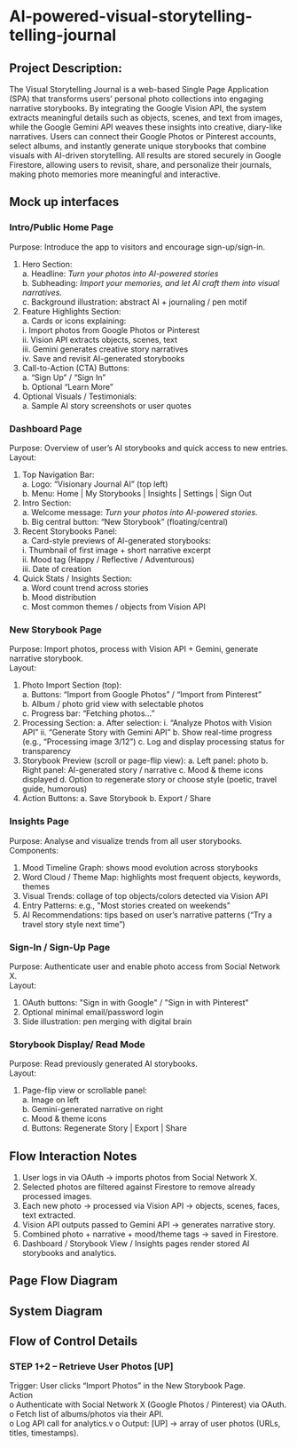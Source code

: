 # AI-powered-visual-storytelling-telling-journal
## Project Description:
The Visual Storytelling Journal is a web-based Single Page Application (SPA) that transforms users’
personal photo collections into engaging narrative storybooks. By integrating the Google Vision API,
the system extracts meaningful details such as objects, scenes, and text from images, while the Google
Gemini API weaves these insights into creative, diary-like narratives. Users can connect their Google
Photos or Pinterest accounts, select albums, and instantly generate unique storybooks that combine
visuals with AI-driven storytelling. All results are stored securely in Google Firestore, allowing users to
revisit, share, and personalize their journals, making photo memories more meaningful and
interactive.
## Mock up interfaces
### Intro/Public Home Page
Purpose: Introduce the app to visitors and encourage sign-up/sign-in.
1. Hero Section: <br/>
   a. Headline: *Turn your photos into AI-powered stories*<br/>
   b. Subheading: *Import your memories, and let AI craft them into visual narratives.*<br/>
   c. Background illustration: abstract AI + journaling / pen motif<br/>
2. Feature Highlights Section:<br/>
   a. Cards or icons explaining:<br/>
     i. Import photos from Google Photos or Pinterest<br/>
     ii. Vision API extracts objects, scenes, text<br/>
     iii. Gemini generates creative story narratives<br/>
     iv. Save and revisit AI-generated storybooks<br/>
3. Call-to-Action (CTA) Buttons:<br/>
   a. “Sign Up” / “Sign In”<br/>
   b. Optional “Learn More”<br/>
4. Optional Visuals / Testimonials:<br/>
   a. Sample AI story screenshots or user quotes<br/>
### Dashboard Page
Purpose: Overview of user’s AI storybooks and quick access to new entries.
Layout:
1. Top Navigation Bar:<br/>
  a. Logo: “Visionary Journal AI” (top left)<br/>
  b. Menu: Home | My Storybooks | Insights | Settings | Sign Out<br/>
2. Intro Section:<br/>
  a. Welcome message: *Turn your photos into AI-powered stories.*<br/>
  b. Big central button: “New Storybook” (floating/central)<br/>
3. Recent Storybooks Panel:<br/>
  a. Card-style previews of AI-generated storybooks:<br/>
    i. Thumbnail of first image + short narrative excerpt<br/>
    ii. Mood tag (Happy / Reflective / Adventurous)<br/>
    iii. Date of creation<br/>
4. Quick Stats / Insights Section:<br/>
   a. Word count trend across stories<br/>
   b. Mood distribution<br/>
   c. Most common themes / objects from Vision API<br/>
### New Storybook Page
Purpose: Import photos, process with Vision API + Gemini, generate narrative storybook.<br/>
Layout:<br/>
1. Photo Import Section (top):<br/>
  a. Buttons: “Import from Google Photos” / “Import from Pinterest”<br/>
  b. Album / photo grid view with selectable photos<br/>
  c. Progress bar: “Fetching photos…”
2. Processing Section:
  a. After selection:
    i. “Analyze Photos with Vision API”
    ii. “Generate Story with Gemini API”
  b. Show real-time progress (e.g., “Processing image 3/12”)
  c. Log and display processing status for transparency
3. Storybook Preview (scroll or page-flip view):
  a. Left panel: photo
  b. Right panel: AI-generated story / narrative
  c. Mood & theme icons displayed
  d. Option to regenerate story or choose style (poetic, travel guide, humorous)
4. Action Buttons:
  a. Save Storybook
  b. Export / Share
### Insights Page
Purpose: Analyse and visualize trends from all user storybooks.<br/>
Components:<br/>
1. Mood Timeline Graph: shows mood evolution across storybooks<br/>
2. Word Cloud / Theme Map: highlights most frequent objects, keywords, themes<br/>
3. Visual Trends: collage of top objects/colors detected via Vision API<br/>
4. Entry Patterns: e.g., "Most stories created on weekends"<br/>
5. AI Recommendations: tips based on user’s narrative patterns (“Try a travel story style next
time”)<br/>
### Sign-In / Sign-Up Page
Purpose: Authenticate user and enable photo access from Social Network X.<br/>
Layout:<br/>
1. OAuth buttons: "Sign in with Google" / "Sign in with Pinterest"<br/>
2. Optional minimal email/password login<br/>
3. Side illustration: pen merging with digital brain<br/>
### Storybook Display/ Read Mode
Purpose: Read previously generated AI storybooks.<br/>
Layout:<br/>
1. Page-flip view or scrollable panel:<br/>
a. Image on left<br/>
b. Gemini-generated narrative on right<br/>
c. Mood & theme icons<br/>
d. Buttons: Regenerate Story | Export | Share<br/>
## Flow Interaction Notes
1. User logs in via OAuth → imports photos from Social Network X.
2. Selected photos are filtered against Firestore to remove already processed images.
3. Each new photo → processed via Vision API → objects, scenes, faces, text extracted.
4. Vision API outputs passed to Gemini API → generates narrative story.
5. Combined photo + narrative + mood/theme tags → saved in Firestore.
6. Dashboard / Storybook View / Insights pages render stored AI storybooks and analytics.
## Page Flow Diagram
## System Diagram
## Flow of Control Details
### STEP 1+2 – Retrieve User Photos [UP]
Trigger: User clicks “Import Photos” in the New Storybook Page.<br/>
Action <br/>
   o Authenticate with Social Network X (Google Photos / Pinterest) via OAuth.<br/>
   o Fetch list of albums/photos via their API.<br/>
   o Log API call for analytics.v
   o Output: [UP] → array of user photos (URLs, titles, timestamps).<br/>

